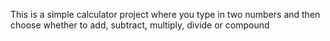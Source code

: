 This is a simple calculator project where you type in two numbers and then choose whether to add, subtract, multiply, divide or compound
